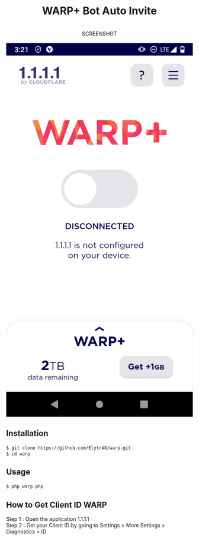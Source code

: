 <H1 align="center">
WARP+ Bot Auto Invite
</H1>

<p align="center">
  <a><br> SCREENSHOT </br></a>
  <br>
  <img src="Screenshot_20200420-152145_1.1.1.1.png" width="640" title="Screenshot" alt="Screenshot">
</p>

## Installation

```terminal
$ git clone https://github.com/ElytrA8/warp.git
$ cd warp
```

## Usage

```php
$ php warp.php
```

## How to Get Client ID WARP

Step 1 : Open the application 1.1.1.1
<br>
Step 2 : Get your Client ID by going to Settings > More Settings > Diagnostics > ID

